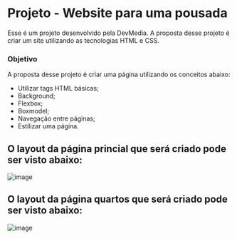 # Projeto - Website para uma pousada
Esse é um projeto desenvolvido pela DevMedia. A proposta desse projeto é criar um site utilizando as tecnologias HTML e CSS. 

### Objetivo
A proposta desse projeto é criar uma página utilizando os conceitos abaixo:
  - Utilizar tags HTML básicas;
  - Background;
  - Flexbox;
  - Boxmodel;
  - Navegação entre páginas;
  - Estilizar uma página.

## O layout da página princial que será criado pode ser visto abaixo:
![image](https://github.com/Falconxtr/Pousada-secreta/assets/137830852/3d23e845-8df0-4ae8-9474-e537be3ec1bf)

## O layout da página quartos que será criado pode ser visto abaixo:
![image](https://github.com/Falconxtr/Pousada-secreta/assets/137830852/b03c884a-5967-4f67-89ab-8501b1c5be93)


